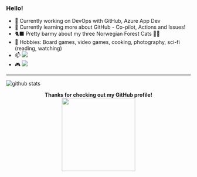 ### Hello! 

- 🔭 Currently working on DevOps with GitHub, Azure App Dev
- 🌱 Currently learning more about GitHub - Co-pilot, Actions and Issues!
- :black_cat: Pretty barmy about my three Norwegian Forest Cats 🐱‍👤
- 🎲 Hobbies: Board games, video games, cooking, photography, sci-fi (reading, watching)
- 📫 [![](https://img.shields.io/badge/LinkedIn-charlene--mckeown-blue)](https://www.linkedin.com/in/charlenemckeown/)
- :video_game: [![](https://img.shields.io/badge/xbox-parmaynuu-green)](https://account.xbox.com/en-us/profile?gamertag=parmaynuu)

---------------------------------------------------------------------------------------------------------------------------------------------------------------------------------

![github stats](https://github-readme-stats.vercel.app/api?username=charlenemckeown&show_icons=true&theme=nightowl)



<p align="center">
  <b>Thanks for checking out my GitHub profile! </b>
  <br>
<img width="200" src="https://octodex.github.com/images/daftpunktocat-guy.gif">
</p>
